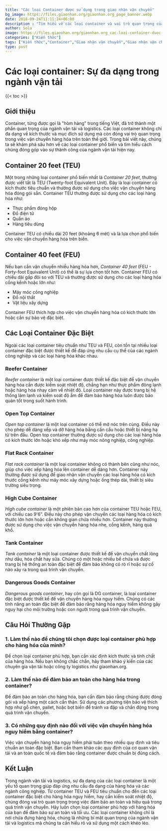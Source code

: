 ```yaml
---
title: "Các loại Container được sử dụng trong giao nhận vận chuyển"
bg_image: https://files.giaonhan.org/giaonhan.org_page_banner.webp
date: 2018-09-24T11:11:24+06:00
description : "Tìm hiểu về các loại container và vai trò quan trọng của chúng trong ngành giao nhận vận chuyển. Bài viết này sẽ giúp bạn hiểu rõ hơn về các lựa chọn container phù hợp và cách chúng đóng góp vào hoạt động logistics."
author: Sola
image: https://files.giaonhan.org/giaonhan.org_cac-loai-container-duoc-su-dung-trong-giao-nhan-van-chuyen.webp
categories: ["Kiến thức"]
tags: ["Kiến thức","Container","Giao nhận vận chuyển","Giao nhận vận chuyển đường biển","Giao nhận vận chuyển đường bộ","Giao nhận vận chuyển đường sắt"]
type: post
---
```


# Các loại container: Sự đa dạng trong ngành vận tải

{{< toc >}}

## Giới thiệu

Container, từng được gọi là "hòm hàng" trong tiếng Việt, đã trở thành một phần quan trọng của ngành vận tải và logistics. Các loại container không chỉ đa dạng về kích thước và mục đích sử dụng mà còn đóng vai trò quan trọng trong việc vận chuyển hàng hóa trên toàn thế giới. Trong bài viết này, chúng ta sẽ khám phá sâu hơn về các loại container phổ biến và tìm hiểu cách chúng đóng góp vào sự thành công của ngành vận tải hiện nay.

## Container 20 feet (TEU)

Một trong những loại container phổ biến nhất là *Container 20 feet*, thường được viết tắt là TEU (Twenty-foot Equivalent Unit). Đây là loại container có kích thước tiêu chuẩn và thường được sử dụng cho việc vận chuyển hàng hóa đóng gói sẵn. Container TEU thường được sử dụng cho các loại hàng hóa như:

- Thực phẩm đóng hộp<br>
- Đồ điện tử<br>
- Quần áo<br>
- Hàng tiêu dùng

Container TEU có chiều dài 20 feet (khoảng 6 mét) và là lựa chọn phổ biến cho việc vận chuyển hàng hóa trên biển.

## Container 40 feet (FEU)

Nếu bạn cần vận chuyển nhiều hàng hóa hơn, *Container 40 feet* (FEU - Forty-foot Equivalent Unit) có thể là sự lựa chọn tốt hơn. Container FEU có chiều dài gấp đôi so với TEU và thường được sử dụng cho các loại hàng hóa cồng kềnh hoặc lớn như:

- Máy móc công nghiệp<br>
- Đồ nội thất<br>
- Vật liệu xây dựng

Container FEU thích hợp cho việc vận chuyển hàng hóa có kích thước lớn hoặc cần sự bảo vệ đặc biệt.

## Các Loại Container Đặc Biệt

Ngoài các loại container tiêu chuẩn như TEU và FEU, còn tồn tại nhiều loại container đặc biệt được thiết kế để đáp ứng nhu cầu cụ thể của các ngành công nghiệp và các loại hàng hóa khác nhau.

### Reefer Container

*Reefer container* là một loại container được thiết kế đặc biệt để vận chuyển hàng hóa cần được kiểm soát nhiệt độ, chẳng hạn như thực phẩm đông lạnh hoặc hàng hóa nhạy cảm về nhiệt độ. Loại container này được trang bị hệ thống làm lạnh và kiểm soát độ ẩm để đảm bảo hàng hóa luôn được bảo quản tốt trong suốt hành trình.

### Open Top Container

*Open top container* là một loại container có thể mở nóc trên cùng. Điều này cho phép dễ dàng xếp và dỡ hàng hóa bằng cần cẩu hoặc thiết bị nâng hạ từ trên đầu. Open top container thường được sử dụng cho các loại hàng hóa có kích thước lớn hoặc khó xếp như máy móc nông nghiệp, công nghiệp.

### Flat Rack Container

*Flat rack container* là một loại container không có thành bên cũng như nóc, giúp cho việc xếp hàng hóa lên container dễ dàng hơn. Container này thường được sử dụng để giao nhận vận chuyển các loại hàng hóa có kích thước cồng kềnh như máy móc xây dựng hoặc ống thép dài, thiết bị siêu trường siêu trọng.

### High Cube Container

*High cube container* là một phiên bản cao hơn của container TEU hoặc FEU, với chiều cao 9'6”. Điều này cho phép vận chuyển các loại hàng hóa có kích thước lớn hơn hoặc cần không gian chứa nhiều hơn. Container này thường được sử dụng cho việc vận chuyển hàng hóa nhẹ, cồng kềnh, hàng quá khổ.

### Tank Container

*Tank container* là một loại container được thiết kế để vận chuyển chất lỏng như dầu, hóa chất hay sữa. Chúng có một hoặc nhiều bể chứa và được trang bị hệ thống an toàn đặc biệt để đảm bảo không có rò rỉ hoặc sự cố nào xảy ra trong quá trình vận chuyển.

### Dangerous Goods Container

*Dangerous goods container*, hay còn gọi là DG container, là loại container đặc biệt được thiết kế để vận chuyển hàng hóa nguy hiểm. Chúng có các tính năng an toàn đặc biệt để đảm bảo rằng hàng hóa nguy hiểm không gây nguy hại cho môi trường hoặc con người trong quá trình vận chuyển.

## Câu Hỏi Thường Gặp

### 1. Làm thế nào để chúng tôi chọn được loại container phù hợp cho hàng hóa của mình?

Để chọn loại container phù hợp, bạn cần xác định kích thước và tính chất của hàng hóa. Nếu bạn không chắc chắn, hãy tham khảo ý kiến của các chuyên gia vận tải hoặc công ty logistics như giaonhan.org.

### 2. Làm thế nào để đảm bảo an toàn cho hàng hóa trong container?

Để đảm bảo an toàn cho hàng hóa, bạn cần đảm bảo rằng chúng được đóng gói và xếp hàng một cách cẩn thận. Sử dụng các phương tiện bảo vệ thích hợp như gỗ chèn, pallet, hoặc bọt biển để tránh va đập và chấn động trong quá trình vận chuyển.

### 3. Có những quy định nào đối với việc vận chuyển hàng hóa nguy hiểm bằng container?

Việc vận chuyển hàng hóa nguy hiểm phải tuân theo nhiều quy định và tiêu chuẩn an toàn đặc biệt. Bạn cần tham khảo các quy định của cơ quan vận tải và an toàn quốc tế và đảm bảo rằng container được chuẩn bị đúng cách.

## Kết Luận

Trong ngành vận tải và logistics, sự đa dạng của các loại container là một yếu tố quan trọng giúp đáp ứng nhu cầu đa dạng của hàng hóa và các ngành công nghiệp. Từ container TEU và FEU tiêu chuẩn cho đến các loại container đặc biệt cho hàng hóa nguy hiểm, hay cần kiểm soát nhiệt độ, chúng đóng vai trò quan trọng trong việc đảm bảo an toàn và hiệu quả trong quá trình vận chuyển. Hãy luôn chọn loại container phù hợp với hàng hóa của bạn để đảm bảo sự an toàn và tối ưu. Các loại container không chỉ là nơi chứa đựng hàng hóa, chúng là những bí mật quan trọng của ngành vận tải và logistics mà chúng ta cần hiểu rõ và sử dụng một cách khéo léo.
